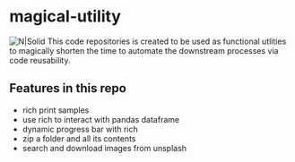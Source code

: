 # magical-utility

![N|Solid](https://clipperofficial.com/common/project/images/reusability-top@3x.jpg)
This code repositories is created to be used as functional utlities to magically shorten the time to automate the downstream processes via code reusability. 

## Features in this repo
- rich print samples
- use rich to interact with pandas dataframe
- dynamic progress bar with rich
- zip a folder and all its contents
- search and download images from unsplash


